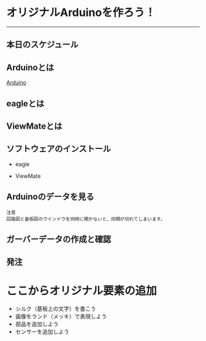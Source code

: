 # オリジナルArduinoを作ろう！

***
## 本日のスケジュール

## Arduinoとは
[Arduino](https://www.arduino.cc/)  

## eagleとは

## ViewMateとは

## ソフトウェアのインストール
- eagle

- ViewMate



## Arduinoのデータを見る

    注意
    回路図と基板図のウインドウを同時に開かないと、同期が切れてしまいます。

## ガーバーデータの作成と確認

## 発注

# ここからオリジナル要素の追加
- シルク（基板上の文字）を書こう
- 画像をランド（メッキ）で表現しよう
- 部品を追加しよう
- センサーを追加しよう



##
